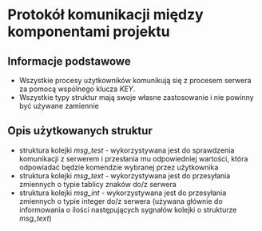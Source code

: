 # Protokół komunikacji między komponentami projektu


## Informacje podstawowe

* Wszystkie procesy użytkowników komunikują się z procesem serwera za pomocą wspólnego klucza _KEY_.
* Wszystkie typy struktur mają swoje własne zastosowanie i nie powinny być używane zamiennie

## Opis użytkowanych struktur

* struktura kolejki _msg\_test_ - wykorzystywana jest do sprawdzenia komunikacji z serwerem i przesłania mu odpowiedniej wartości, która odpowiadać będzie komendzie wybranej przez użytkownika
* struktura kolejki _msg\_text_ - wykorzystywana jest do przesyłania zmiennych o typie tablicy znaków do/z serwera
* struktura kolejki _msg\_int_ - wykorzystywana jest do przesyłania zmiennych o typie integer do/z serwera (używana głównie do informowania o ilości następujących sygnałów kolejki o strukturze _msg\_text_)

